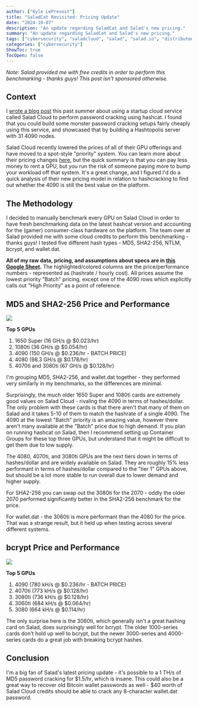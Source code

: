 ```yaml
---
author: ["Kyle LePrevost"]
title: "SaladCat Revisited: Pricing Update"
date: "2024-10-07"
description: "An update regarding SaladCat and Salad's new pricing."
summary: "An update regarding SaladCat and Salad's new pricing."
tags: ["cybersecurity", "saladcloud", "salad", "salad.io", "distributed hashcat", "hashtopolis", "vast.ai", "vastai", "hashcat cheap"]
categories: ["cybersecurity"]
ShowToc: true
TocOpen: false
---
```


_Note: Salad provided me with free credits in order to perform this benchmarking - thanks guys! This post isn't sponsored otherwise._

## Context

I [wrote a blog post](https://hardcidr.com/posts/saladcat/) this past summer about using a startup cloud service called Salad Cloud to perform password cracking using hashcat. I found that you could build some monster password cracking setups fairly cheaply using this service, and showcased that by building a Hashtopolis server with 31 4090 nodes. 

Salad Cloud recently lowered the prices of all of their GPU offerings and have moved to a spot-style "priority" system. You can learn more about their pricing changes [here](https://blog.salad.com/cloud-gpu-pricing/), but the quick summary is that you can pay less money to rent a GPU, but you run the risk of someone paying more to bump your workload off that system. It's a great change, and I figured I'd do a quick analysis of their new pricing model in relation to hashcracking to find out whether the 4090 is still the best value on the platform. 

## The Methodology

I decided to manually benchmark every GPU on Salad Cloud in order to have fresh benchmarking data on the latest hashcat version and accounting for the (gamer) consumer-class hardware on the platform. The team over at Salad provided me with some cloud credits to perform this benchmarking - thanks guys! I tested five different hash types - MD5, SHA2-256, NTLM, bcrypt, and wallet.dat. 

**All of my raw data, pricing, and assumptions about specs are in [this Google Sheet](https://docs.google.com/spreadsheets/d/1-e2kSJd26Ju5icqAiYbfhP-RF6RrKQvtxpfyZcH5Z6U/edit?usp=sharing).** The highlighted/colored columns are the price/performance numbers - represented as (hashrate / hourly cost). All prices assume the lowest priority "Batch" pricing, except one of the 4090 rows which explicitly calls out "High Priority" as a point of reference. 

## MD5 and SHA2-256 Price and Performance

![](/md5.png)

**Top 5 GPUs**
1. 1650 Super (16 GH/s @ $0.023/hr)
2. 1080ti (36 GH/s @ $0.054/hr)
3. 4090 (150 GH/s @ $0.236/hr - BATCH PRICE)
4. 4080 (98.3 GH/s @ $0.178/hr)
5. 4070ti and 3080ti (67 GH/s @ $0.128/hr)

I'm grouping MD5, SHA2-256, and wallet.dat together - they performed very similarly in my benchmarks, so the differences are minimal. 

Surprisingly, the much older 1650 Super and 1080ti cards are extremely good values on Salad Cloud - rivaling the 4090 in terms of hashes/dollar. The only problem with these cards is that there aren't that many of them on Salad and it takes 5-10 of them to match the hashrate of a single 4090. The 4090 at the lowest "Batch" priority is an amazing value, however there aren't many available at the "Batch" price due to high demand. If you plan on running hashcat on Salad, then I recommend setting up Container Groups for these top three GPUs, but understand that it might be difficult to get them due to low supply. 

The 4080, 4070ti, and 3080ti GPUs are the next tiers down in terms of hashes/dollar and are widely available on Salad. They are roughly 15% less performant in terms of hashes/dollar compared to the "tier 1" GPUs above, but should be a lot more stable to run overall due to lower demand and higher supply.

For SHA2-256 you can swap out the 3080ti for the 2070 - oddly the older 2070 performed significantly better in the SHA2-256 benchmark for the price. 

For wallet.dat - the 3060ti is more performant than the 4080 for the price. That was a strange result, but it held up when testing across several different systems. 


## bcrypt Price and Performance

![](/bcrypt.png)

**Top 5 GPUs**
1. 4090 (780 kH/s @ $0.236/hr - BATCH PRICE)
2. 4070ti (773 kH/s @ $0.128/hr)
3. 3080ti (736 kH/s @ $0.128/hr)
4. 3060ti (684 kH/s @ $0.064/hr)
5. 3080 (664 kH/s @ $0.114/hr)

The only surprise here is the 3060ti, which generally isn't a great hashing card on Salad, does surprisingly well for bcrypt. The older 1000-series cards don't hold up well to bcrypt, but the newer 3000-series and 4000-series cards do a great job with breaking bcrypt hashes.

## Conclusion

I'm a big fan of Salad's latest pricing update - it's possible to a 1 TH/s of MD5 password cracking for $1.5/hr, which is insane. This could also be a great way to recover old Bitcoin wallet passwords as well - $40 worth of Salad Cloud credits should be able to crack any 8-character wallet.dat password. 